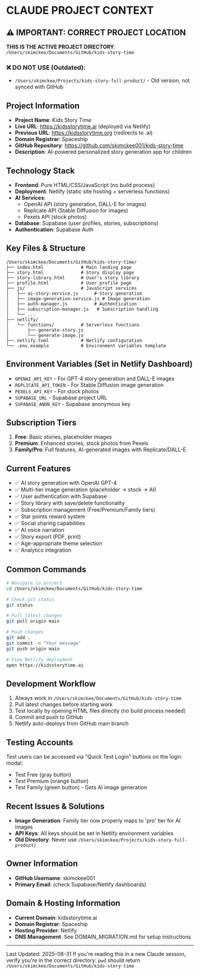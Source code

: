 # CLAUDE PROJECT CONTEXT

## ⚠️ IMPORTANT: CORRECT PROJECT LOCATION
**THIS IS THE ACTIVE PROJECT DIRECTORY**: `/Users/skimckee/Documents/GitHub/kids-story-time`

### ❌ DO NOT USE (Outdated):
- `/Users/skimckee/Projects/kids-story-full-product/` - Old version, not synced with GitHub

## Project Information
- **Project Name**: Kids Story Time
- **Live URL**: https://kidsstorytime.ai (deployed via Netlify)
- **Previous URL**: https://kidsstorytime.org (redirects to .ai)
- **Domain Registrar**: Spaceship
- **GitHub Repository**: https://github.com/skimckee001/kids-story-time
- **Description**: AI-powered personalized story generation app for children

## Technology Stack
- **Frontend**: Pure HTML/CSS/JavaScript (no build process)
- **Deployment**: Netlify (static site hosting + serverless functions)
- **AI Services**: 
  - OpenAI API (story generation, DALL-E for images)
  - Replicate API (Stable Diffusion for images)
  - Pexels API (stock photos)
- **Database**: Supabase (user profiles, stories, subscriptions)
- **Authentication**: Supabase Auth

## Key Files & Structure
```
/Users/skimckee/Documents/GitHub/kids-story-time/
├── index.html              # Main landing page
├── story.html              # Story display page
├── story-library.html      # User's story library
├── profile.html            # User profile page
├── js/                     # JavaScript services
│   ├── ai-story-service.js      # Story generation
│   ├── image-generation-service.js # Image generation
│   ├── auth-manager.js          # Authentication
│   ├── subscription-manager.js   # Subscription handling
│   └── ...
├── netlify/
│   └── functions/          # Serverless functions
│       ├── generate-story.js
│       └── generate-image.js
├── netlify.toml            # Netlify configuration
└── .env.example            # Environment variables template
```

## Environment Variables (Set in Netlify Dashboard)
- `OPENAI_API_KEY` - For GPT-4 story generation and DALL-E images
- `REPLICATE_API_TOKEN` - For Stable Diffusion image generation
- `PEXELS_API_KEY` - For stock photos
- `SUPABASE_URL` - Supabase project URL
- `SUPABASE_ANON_KEY` - Supabase anonymous key

## Subscription Tiers
1. **Free**: Basic stories, placeholder images
2. **Premium**: Enhanced stories, stock photos from Pexels
3. **Family/Pro**: Full features, AI-generated images with Replicate/DALL-E

## Current Features
- ✅ AI story generation with OpenAI GPT-4
- ✅ Multi-tier image generation (placeholder → stock → AI)
- ✅ User authentication with Supabase
- ✅ Story library with save/delete functionality
- ✅ Subscription management (Free/Premium/Family tiers)
- ✅ Star points reward system
- ✅ Social sharing capabilities
- ✅ AI voice narration
- ✅ Story export (PDF, print)
- ✅ Age-appropriate theme selection
- ✅ Analytics integration

## Common Commands
```bash
# Navigate to project
cd /Users/skimckee/Documents/GitHub/kids-story-time

# Check git status
git status

# Pull latest changes
git pull origin main

# Push changes
git add .
git commit -m "Your message"
git push origin main

# View Netlify deployment
open https://kidsstorytime.ai
```

## Development Workflow
1. Always work in `/Users/skimckee/Documents/GitHub/kids-story-time`
2. Pull latest changes before starting work
3. Test locally by opening HTML files directly (no build process needed)
4. Commit and push to GitHub
5. Netlify auto-deploys from GitHub main branch

## Testing Accounts
Test users can be accessed via "Quick Test Login" buttons on the login modal:
- Test Free (gray button)
- Test Premium (orange button)  
- Test Family (green button) - Gets AI image generation

## Recent Issues & Solutions
- **Image Generation**: Family tier now properly maps to 'pro' tier for AI images
- **API Keys**: All keys should be set in Netlify environment variables
- **Old Directory**: Never use `/Users/skimckee/Projects/kids-story-full-product/`

## Owner Information
- **GitHub Username**: skimckee001
- **Primary Email**: (check Supabase/Netlify dashboards)

## Domain & Hosting Information
- **Current Domain**: kidsstorytime.ai
- **Domain Registrar**: Spaceship
- **Hosting Provider**: Netlify
- **DNS Management**: See DOMAIN_MIGRATION.md for setup instructions

---
Last Updated: 2025-08-31
If you're reading this in a new Claude session, verify you're in the correct directory:
`pwd` should return `/Users/skimckee/Documents/GitHub/kids-story-time`